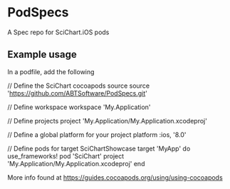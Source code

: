 # PodSpecs
A Spec repo for SciChart.iOS pods

## Example usage 

In a podfile, add the following 

// Define the SciChart cocoapods source
source 'https://github.com/ABTSoftware/PodSpecs.git'

// Define workspace
workspace 'My.Application'

// Define projects
project 'My.Application/My.Application.xcodeproj'

// Define a global platform for your project
platform :ios, '8.0'

// Define pods for target SciChartShowcase
target 'MyApp' do
    use_frameworks!
    pod 'SciChart'
    project 'My.Application/My.Application.xcodeproj'
end


More info found at https://guides.cocoapods.org/using/using-cocoapods

